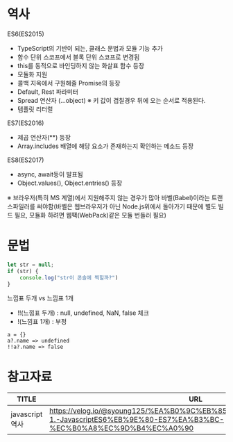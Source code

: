 # 역사

ES6(ES2015)
- TypeScript의 기반이 되는, 클래스 문법과 모듈 기능 추가 
- 함수 단위 스코프에서 블록 단위 스코프로 변경됨
- this를 동적으로 바인딩하지 않는 화살표 함수 등장
- 모듈화 지원
- 콜백 지옥에서 구원해줄 Promise의 등장
- Default, Rest 파라미터
- Spread 연산자 (...object) ※ 키 값이 겹칠경우 뒤에 오는 순서로 적용된다.
- 템플릿 리터럴

ES7(ES2016)
- 제곱 연산자(**) 등장
- Array.includes 배열에 해당 요소가 존재하는지 확인하는 메소드 등장

ES8(ES2017)
- async, await등이 발표됨
- Object.values(), Object.entries() 등장

※ 브라우저(특히 MS 계열)에서 지원해주지 않는 경우가 많아 바벨(Babel)이라는 트랜스파일러를 써야함(바벨은 웹브라우저가 아닌 Node.js위에서 돌아가기 때문에 별도 빌드 필요, 모듈화 하려면 웹팩(WebPack)같은 모듈 번들러 필요)


# 문법

```jsx
let str = null;
if (str) {
	console.log("str이 콘솔에 찍힐까?")
}
```

느낌표 두개 vs 느낌표 1개
- !!(느낌표 두개) : null, undefined, NaN, false 체크
- !(느낌표 1개) : 부정

```
a = {}
a?.name => undefined
!!a?.name => false
```


# 참고자료
| TITLE         |URL|
|---------------|---|
| javascript 역사 |https://velog.io/@syoung125/%EA%B0%9C%EB%85%90%EA%B3%B5%EB%B6%80-1.-JavascriptES6%EB%9E%80-ES7%EA%B3%BC-%EC%B0%A8%EC%9D%B4%EC%A0%90|